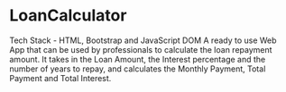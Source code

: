 # LoanCalculator
Tech Stack - HTML, Bootstrap and JavaScript DOM    A ready to use Web App that can be used by professionals to calculate the loan repayment amount. It takes in the Loan Amount, the Interest percentage and the number of years to repay, and calculates the Monthly Payment, Total Payment and Total Interest.
